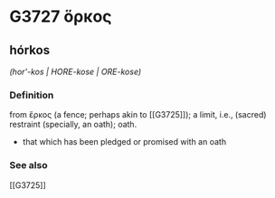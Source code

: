 # G3727 ὅρκος

## hórkos

_(hor'-kos | HORE-kose | ORE-kose)_

### Definition

from ἕρκος (a fence; perhaps akin to [[G3725]]); a limit, i.e., (sacred) restraint (specially, an oath); oath.

- that which has been pledged or promised with an oath

### See also

[[G3725]]

